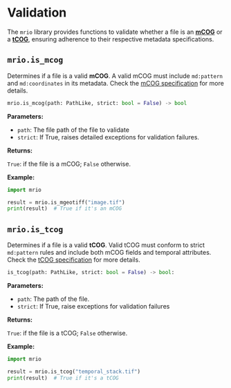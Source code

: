 # Validation

The `mrio` library provides functions to validate whether a file is an [**mCOG**](https://tacofoundation.github.io/mrio/en/specification/multidimensional-geotiff-specification.html) or a [**tCOG**](https://tacofoundation.github.io/mrio/en/specification/temporal-geotiff-specification.html), ensuring adherence to their respective metadata specifications.

## `mrio.is_mcog`

Determines if a file is a valid **mCOG**. A valid mCOG must include `md:pattern` and `md:coordinates` in its metadata.
Check the [mCOG specification](https://tacofoundation.github.io/mrio/en/specification/multidimensional-geotiff-specification.html) for more details.

```python
mrio.is_mcog(path: PathLike, strict: bool = False) -> bool
```

**Parameters:**

- `path`: The file path of the file to validate
- `strict`: If True, raises detailed exceptions for validation failures.

**Returns:**

`True`:  if the file is a mCOG; `False` otherwise.

**Example:**

```python
import mrio

result = mrio.is_mgeotiff("image.tif")
print(result)  # True if it's an mCOG
```

## `mrio.is_tcog`

Determines if a file is a valid **tCOG**. Valid 
tCOG must conform to strict `md:pattern` rules and include both 
mCOG fields and temporal attributes. Check the 
[tCOG specification](https://tacofoundation.github.io/mrio/en/specification/temporal-geotiff-specification.html) for 
more details.

```python
is_tcog(path: PathLike, strict: bool = False) -> bool:
```

**Parameters:**

- `path`: The path of the file.
- `strict`: If True, raise exceptions for validation failures

**Returns:**

`True`:  if the file is a tCOG; `False` otherwise.

**Example:**

```python
import mrio

result = mrio.is_tcog("temporal_stack.tif")
print(result)  # True if it's a tCOG
```
